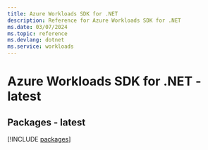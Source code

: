 ```yaml
---
title: Azure Workloads SDK for .NET
description: Reference for Azure Workloads SDK for .NET
ms.date: 03/07/2024
ms.topic: reference
ms.devlang: dotnet
ms.service: workloads
---
```

# Azure Workloads SDK for .NET - latest
## Packages - latest
[!INCLUDE [packages](workloads-index.md)]